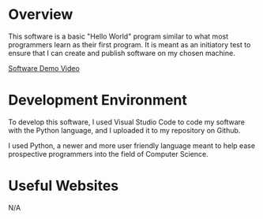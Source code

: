 # Overview

This software is a basic "Hello World" program similar to what most programmers learn as their first program. It is meant as an initiatory test to ensure that I can create and publish software on my chosen machine.

[Software Demo Video](http://youtube.link.goes.here)

# Development Environment

To develop this software, I used Visual Studio Code to code my software with the Python language, and I uploaded it to my repository on Github.

I used Python, a newer and more user friendly language meant to help ease prospective programmers into the field of Computer Science.

# Useful Websites

N/A
